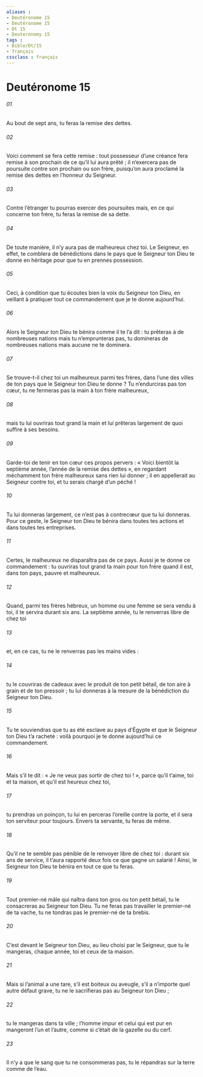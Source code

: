 ```yaml
---
aliases : 
- Deutéronome 15
- Deutéronome 15
- Dt 15
- Deuteronomy 15
tags : 
- Bible/Dt/15
- français
cssclass : français
---
```


# Deutéronome 15

###### 01
Au bout de sept ans, tu feras la remise des dettes.
###### 02
Voici comment se fera cette remise : tout possesseur d’une créance fera remise à son prochain de ce qu’il lui aura prêté ; il n’exercera pas de poursuite contre son prochain ou son frère, puisqu’on aura proclamé la remise des dettes en l’honneur du Seigneur.
###### 03
Contre l’étranger tu pourras exercer des poursuites mais, en ce qui concerne ton frère, tu feras la remise de sa dette.
###### 04
De toute manière, il n’y aura pas de malheureux chez toi. Le Seigneur, en effet, te comblera de bénédictions dans le pays que le Seigneur ton Dieu te donne en héritage pour que tu en prennes possession.
###### 05
Ceci, à condition que tu écoutes bien la voix du Seigneur ton Dieu, en veillant à pratiquer tout ce commandement que je te donne aujourd’hui.
###### 06
Alors le Seigneur ton Dieu te bénira comme il te l’a dit : tu prêteras à de nombreuses nations mais tu n’emprunteras pas, tu domineras de nombreuses nations mais aucune ne te dominera.
###### 07
Se trouve-t-il chez toi un malheureux parmi tes frères, dans l’une des villes de ton pays que le Seigneur ton Dieu te donne ? Tu n’endurciras pas ton cœur, tu ne fermeras pas la main à ton frère malheureux,
###### 08
mais tu lui ouvriras tout grand la main et lui prêteras largement de quoi suffire à ses besoins.
###### 09
Garde-toi de tenir en ton cœur ces propos pervers : « Voici bientôt la septième année, l’année de la remise des dettes », en regardant méchamment ton frère malheureux sans rien lui donner ; il en appellerait au Seigneur contre toi, et tu serais chargé d’un péché !
###### 10
Tu lui donneras largement, ce n’est pas à contrecœur que tu lui donneras. Pour ce geste, le Seigneur ton Dieu te bénira dans toutes tes actions et dans toutes tes entreprises.
###### 11
Certes, le malheureux ne disparaîtra pas de ce pays. Aussi je te donne ce commandement : tu ouvriras tout grand ta main pour ton frère quand il est, dans ton pays, pauvre et malheureux.
###### 12
Quand, parmi tes frères hébreux, un homme ou une femme se sera vendu à toi, il te servira durant six ans. La septième année, tu le renverras libre de chez toi
###### 13
et, en ce cas, tu ne le renverras pas les mains vides :
###### 14
tu le couvriras de cadeaux avec le produit de ton petit bétail, de ton aire à grain et de ton pressoir ; tu lui donneras à la mesure de la bénédiction du Seigneur ton Dieu.
###### 15
Tu te souviendras que tu as été esclave au pays d’Égypte et que le Seigneur ton Dieu t’a racheté : voilà pourquoi je te donne aujourd’hui ce commandement.
###### 16
Mais s’il te dit : « Je ne veux pas sortir de chez toi ! », parce qu’il t’aime, toi et ta maison, et qu’il est heureux chez toi,
###### 17
tu prendras un poinçon, tu lui en perceras l’oreille contre la porte, et il sera ton serviteur pour toujours. Envers ta servante, tu feras de même.
###### 18
Qu’il ne te semble pas pénible de le renvoyer libre de chez toi : durant six ans de service, il t’aura rapporté deux fois ce que gagne un salarié ! Ainsi, le Seigneur ton Dieu te bénira en tout ce que tu feras.
###### 19
Tout premier-né mâle qui naîtra dans ton gros ou ton petit bétail, tu le consacreras au Seigneur ton Dieu. Tu ne feras pas travailler le premier-né de ta vache, tu ne tondras pas le premier-né de ta brebis.
###### 20
C’est devant le Seigneur ton Dieu, au lieu choisi par le Seigneur, que tu le mangeras, chaque année, toi et ceux de ta maison.
###### 21
Mais si l’animal a une tare, s’il est boiteux ou aveugle, s’il a n’importe quel autre défaut grave, tu ne le sacrifieras pas au Seigneur ton Dieu ;
###### 22
tu le mangeras dans ta ville ; l’homme impur et celui qui est pur en mangeront l’un et l’autre, comme si c’était de la gazelle ou du cerf.
###### 23
Il n’y a que le sang que tu ne consommeras pas, tu le répandras sur la terre comme de l’eau.

